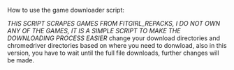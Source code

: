 How to use the game downloader script:

*THIS SCRIPT SCRAPES GAMES FROM FITGIRL_REPACKS, I DO NOT OWN ANY OF THE GAMES, IT IS A SIMPLE SCRIPT TO MAKE THE DOWNLOADING PROCESS EASIER*
change your download directories and chromedriver directories based on where you need to donwload, also in this version, you have to wait until the full file downloads, further changes will be made.

